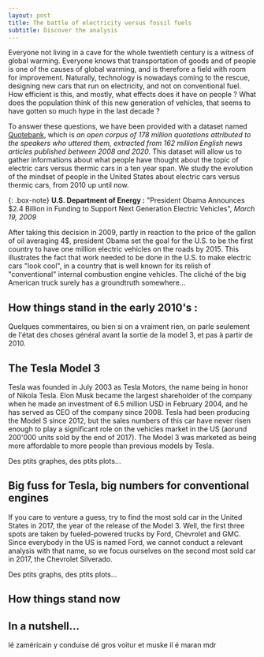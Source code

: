 ```yaml
---
layout: post
title: The battle of electricity versus fossil fuels
subtitle: Discover the analysis 
---
```


Everyone not living in a cave for the whole twentieth century is a witness of global warming. Everyone knows that transportation of goods and of people is one of the causes of global warming, and is therefore a field with room for improvement. Naturally, technology is nowadays coming to the rescue, designing new cars that run on electricity, and not on conventional fuel. How efficient is this, and mostly, what effects does it have on people ? What does the population think of this new generation of vehicles, that seems to have gotten so much hype in the last decade ? 

To answer these questions, we have been provided with a dataset named [Quotebank](https://dlab.epfl.ch/people/west/pub/Vaucher-Spitz-Catasta-West_WSDM-21.pdf), which is _an open corpus of 178 million quotations attributed to the speakers who uttered them, extracted from 162 million English news articles published between 2008 and 2020._ This dataset will allow us to gather informations about what people have thought about the topic of electric cars versus thermic cars in a ten year span. We study the evolution of the mindset of people in the United States about electric cars versus thermic cars, from 2010 up until now. 

{: .box-note}
**U.S. Department of Energy :** "President Obama Announces $2.4 Billion in Funding to Support Next Generation Electric Vehicles", _March 19, 2009_

After taking this decision in 2009, partly in reaction to the price of the gallon of oil averaging 4$, president Obama set the goal for the U.S. to be the first country to have one million electric vehicles on the roads by 2015. This illustrates the fact that work needed to be done in the U.S. to make electric cars "look cool", in a country that is well known for its relish of "conventional" internal combustion engine vehicles. The cliché of the big American truck surely has a groundtruth somewhere...

## How things stand in the early 2010's :
Quelques commentaires, ou bien si on a vraiment rien, on parle seulement de l'état des choses général avant la sortie de la model 3, et pas à partir de 2010.

## The Tesla Model 3
Tesla was founded in July 2003 as Tesla Motors, the name being in honor of Nikola Tesla. Elon Musk became the largest shareholder of the company when he made an investment of 6.5 million USD in February 2004, and he has served as CEO of the company since 2008. Tesla had been producing the Model S since 2012, but the sales numbers of this car have never risen enough to play a significant role on the vehicles market in the US (aorund 200'000 units sold by the end of 2017). The Model 3 was marketed as being more affordable to more people than previous models by Tesla. 

Des ptits graphes, des ptits plots...

## Big fuss for Tesla, big numbers for conventional engines
If you care to venture a guess, try to find the most sold car in the United States in 2017, the year of the release of the Model 3. Well, the first three spots are taken by fueled-powered trucks by Ford, Chevrolet and GMC. Since everybody in the US is named Ford, we cannot conduct a relevant analysis with that name, so we focus ourselves on the second most sold car in 2017, the Chevrolet Silverado.

Des ptits graphs, des ptits plots...

## How things stand now

## In a nutshell...
lé zaméricain y conduise dé gros voitur et muske il é maran mdr


